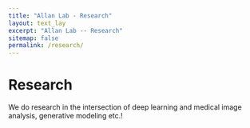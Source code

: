 ```yaml
---
title: "Allan Lab - Research"
layout: text_lay
excerpt: "Allan Lab -- Research"
sitemap: false
permalink: /research/
---
```


# Research
We do research in the intersection of deep learning and medical image analysis, generative modeling etc.! 
